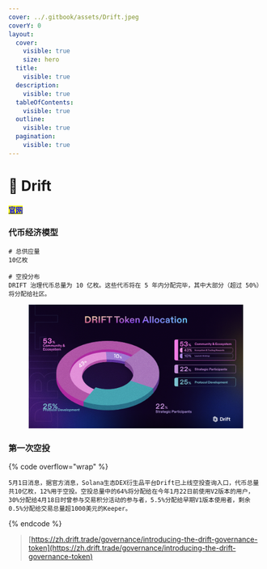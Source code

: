 ```yaml
---
cover: ../.gitbook/assets/Drift.jpeg
coverY: 0
layout:
  cover:
    visible: true
    size: hero
  title:
    visible: true
  description:
    visible: true
  tableOfContents:
    visible: true
  outline:
    visible: true
  pagination:
    visible: true
---
```


# 🐰 Drift

#### [<mark style="color:blue;">官网</mark>](https://app.eigenlayer.xyz/)

### 代币经济模型

```
# 总供应量
10亿枚

# 空投分布
DRIFT 治理代币总量为 10 亿枚。这些代币将在 5 年内分配完毕，其中大部分（超过 50%）将分配给社区。
```

<figure><img src="../.gitbook/assets/DRIFT Token Allocation.png" alt=""><figcaption></figcaption></figure>

### 第一次空投

{% code overflow="wrap" %}
```
5月1日消息，据官方消息，Solana生态DEX衍生品平台Drift已上线空投查询入口，代币总量共10亿枚，12%用于空投。空投总量中的64%将分配给在今年1月22日前使用V2版本的用户，30%分配给4月18日时曾参与交易积分活动的参与者，5.5%分配给早期V1版本使用者，剩余0.5%分配给交易总量超1000美元的Keeper。
```
{% endcode %}

> [https://zh.drift.trade/governance/introducing-the-drift-governance-token](https://zh.drift.trade/governance/introducing-the-drift-governance-token)
